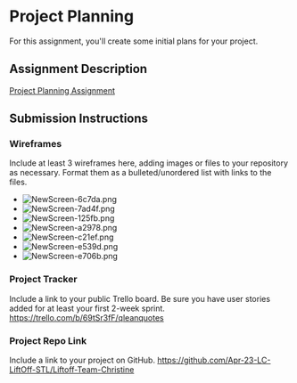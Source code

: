 # Project Planning
For this assignment, you'll create some initial plans for your project.

## Assignment Description
[Project Planning Assignment](https://education.launchcode.org/liftoff/modules/assignments/project-planning)

## Submission Instructions

### Wireframes

Include at least 3 wireframes here, adding images or files to your repository as necessary. Format them as a bulleted/unordered list with links to the files.

- ![NewScreen-6c7da.png](..%2F..%2F..%2FAppData%2FLocal%2FTemp%2FNewScreen-6c7da.png)
- ![NewScreen-7ad4f.png](..%2F..%2F..%2FAppData%2FLocal%2FTemp%2FNewScreen-7ad4f.png)
- ![NewScreen-125fb.png](..%2F..%2F..%2FAppData%2FLocal%2FTemp%2FNewScreen-125fb.png)
- ![NewScreen-a2978.png](..%2F..%2F..%2FAppData%2FLocal%2FTemp%2FNewScreen-a2978.png)
- ![NewScreen-c21ef.png](..%2F..%2F..%2FAppData%2FLocal%2FTemp%2FNewScreen-c21ef.png)
- ![NewScreen-e539d.png](..%2F..%2F..%2FAppData%2FLocal%2FTemp%2FNewScreen-e539d.png)
- ![NewScreen-e706b.png](..%2F..%2F..%2FAppData%2FLocal%2FTemp%2FNewScreen-e706b.png)

### Project Tracker

Include a link to your public Trello board. Be sure you have user stories added for at least your first 2-week sprint.
https://trello.com/b/69tSr3fF/qleanquotes
### Project Repo Link

Include a link to your project on GitHub.
https://github.com/Apr-23-LC-LiftOff-STL/Liftoff-Team-Christine